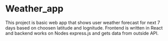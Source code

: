 # Weather_app
This project is basic web app that shows user weather forecast for next 7 days based on choosen latitude and lognitude. Frontend is written in React and backend works on Nodes express.js and gets data from outside API.
